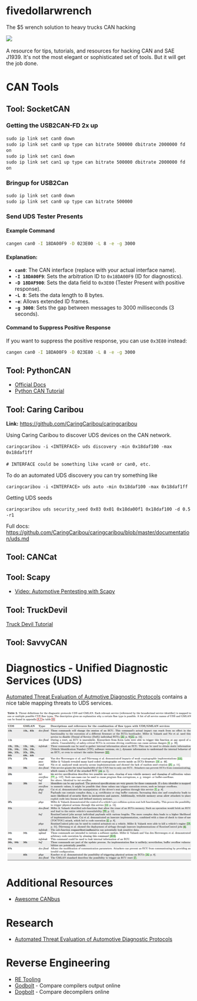 # fivedollarwrench
The $5 wrench solution to heavy trucks CAN hacking

![](https://imgs.xkcd.com/comics/security.png)

A resource for tips, tutorials, and resources for hacking CAN and SAE J1939. It's not the most elegant or sophisticated set of tools. But it will get the job done.

# CAN Tools

## Tool: SocketCAN

### Getting the USB2CAN-FD 2x up
```
sudo ip link set can0 down
sudo ip link set can0 up type can bitrate 500000 dbitrate 2000000 fd on
sudo ip link set can1 down
sudo ip link set can1 up type can bitrate 500000 dbitrate 2000000 fd on
```

### Bringup for USB2Can
```
sudo ip link set can0 down
sudo ip link set can0 up type can bitrate 500000
```

### Send UDS Tester Presents
#### Example Command

```bash
cangen can0 -I 18DA00F9 -D 023E00 -L 8 -e -g 3000
```

#### Explanation:
- **`can0`**: The CAN interface (replace with your actual interface name).
- **`-I 18DA00F9`**: Sets the arbitration ID to `0x18DA00F9` (ID for diagnostics).
- **`-D 18DAF900`**: Sets the data field to `0x3E00` (Tester Present with positive response).
- **`-L 8`**: Sets the data length to 8 bytes.
- **`-e`**: Allows extended ID frames. 
- **`-g 3000`**: Sets the gap between messages to 3000 milliseconds (3 seconds).

#### Command to Suppress Positive Response

If you want to suppress the positive response, you can use `0x3E80` instead:

```bash
cangen can0 -I 18DA00F9 -D 023E80 -L 8 -e -g 3000
```



## Tool: PythonCAN
* [Official Docs](https://python-can.readthedocs.io/en/stable/)
* [Python CAN Tutorial](./python-can.md)

## Tool: Caring Caribou

**Link:**
https://github.com/CaringCaribou/caringcaribou

Using Caring Caribou to discover UDS devices on the CAN network.
```
caringcaribou -i <INTERFACE> uds discovery -min 0x18daf100 -max 0x18daf1ff

# INTERFACE could be something like vcan0 or can0, etc.
```

To do an automated UDS discovery you can try something like
```
caringcaribou -i <INTERFACE> uds auto -min 0x18daf100 -max 0x18daf1ff
```

Getting UDS seeds
```
caringcaribou uds security_seed 0x03 0x01 0x18da00f1 0x18daf100 -d 0.5 -r1
```

Full docs:
https://github.com/CaringCaribou/caringcaribou/blob/master/documentation/uds.md


## Tool: CANCat

## Tool: Scapy

* [Video: Automotive Pentesting with Scapy](https://www.youtube.com/watch?v=7D7uNqPWrXw)

## Tool: TruckDevil
[Truck Devil Tutorial](./truckdevil.md)

## Tool: SavvyCAN

# Diagnostics - Unified Diagnostic Services (UDS)

[Automated Threat Evaluation of Autmotive Diagnostic Protocols](https://opus4.kobv.de/opus4-oth-regensburg/frontdoor/deliver/index/docId/2988/file/ESCARPaper.pdf) 
contains a nice table mapping threats to UDS services.

![](./img/AutomatedThreatEvaluationOfAutomotiveDiagnosticProtocols_Table2.png)



# Additional Resources
* [Awesome CANbus](https://github.com/iDoka/awesome-canbus)

# Research
* [Automated Threat Evaluation of Automotive Diagnostic Protocols](https://www.researchgate.net/publication/351483528_Automated_Threat_Evaluation_of_Automotive_Diagnostic_Protocols) 



# Reverse Engineering

* [RE Tooling](https://github.com/wtsxDev/reverse-engineering)
* [Godbolt](https://godbolt.org/) - Compare compilers output online
* [Dogbolt](https://dogbolt.org/) - Compare decompilers online
